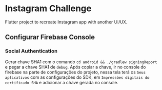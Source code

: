 # Instagram Challenge

Flutter project to recreate Instagram app with another UI/UX.

## Configurar Firebase Console

### Social Authentication

Gerar chave SHA1 com o comando `cd android && ./gradlew signingReport` e pegar a chave SHA1 de `debug`. Após copiar a chave, ir no console do firebase na parte de configurações do projeto, nessa tela terá os `Seus aplicativos` com as configurações do SDK, em `Impressões digitais do certificado SHA` e adicionar a chave gerada no console.
